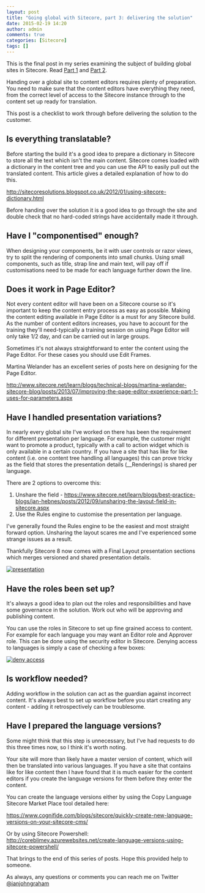 ```yaml
---
layout: post
title: "Going global with Sitecore, part 3: delivering the solution"
date: 2015-02-19 14:20
author: admin
comments: true
categories: [Sitecore]
tags: []
---
```

<span class="dropcap">T</span>his is the final post in my series examining the subject of building global sites in Sitecore. Read <a href="http://coreblimey.azurewebsites.net/going-global-with-sitecore-part-1-discovery/" title="Going global with Sitecore, part 1: discovery">Part 1</a> and <a href="http://coreblimey.azurewebsites.net/going-global-with-sitecore-part-2-customising-the-core/" title="Going global with Sitecore, part 2: customising the core">Part 2</a>.

Handing over a global site to content editors requires plenty of preparation. You need to make sure that the content editors have everything they need, from the correct level of access to the Sitecore instance through to the content set up ready for translation.

This post is a checklist to work through before delivering the solution to the customer.



## Is everything translatable?


Before starting the build it's a good idea to prepare a dictionary in Sitecore to store all the text which isn't the main content. Sitecore comes loaded with a dictionary in the content tree and you can use the API to easily pull out the translated content. This article gives a detailed explanation of how to do this.

<a title="Dictionary in Sitecore" href="http://sitecoresolutions.blogspot.co.uk/2012/01/using-sitecore-dictionary.html" target="_blank">http://sitecoresolutions.blogspot.co.uk/2012/01/using-sitecore-dictionary.html</a>

Before handing over the solution it is a good idea to go through the site and double check that no hard-coded strings have accidentally made it through.



## Have I "componentised" enough?


When designing your components, be it with user controls or razor views, try to split the rendering of components into small chunks. Using small components, such as title, strap line and main text, will pay off if customisations need to be made for each language further down the line.




## Does it work in Page Editor?


Not every content editor will have been on a Sitecore course so it's important to keep the content entry process as easy as possible. Making the content editing available in Page Editor is a must for any Sitecore build. As the number of content editors increases, you have to account for the training they'll need-typically a training session on using Page Editor will only take 1/2 day, and can be carried out in large groups.

Sometimes it's not always straightforward to enter the content using the Page Editor. For these cases you should use Edit Frames. 

Martina Welander has an excellent series of posts here on designing for the Page Editor.

<a href="http://www.sitecore.net/learn/blogs/technical-blogs/martina-welander-sitecore-blog/posts/2013/07/improving-the-page-editor-experience-part-1-uses-for-parameters.aspx" target="_blank">http://www.sitecore.net/learn/blogs/technical-blogs/martina-welander-sitecore-blog/posts/2013/07/improving-the-page-editor-experience-part-1-uses-for-parameters.aspx</a>



## Have I handled presentation variations?


In nearly every global site I've worked on there has been the requirement for different presentation per language. For example, the customer might want to promote a product, typically with a call to action widget which is only available in a certain country. If you have a site that has like for like content (i.e. one content tree handling all languages) this can prove tricky as the field that stores the presentation details (__Renderings) is shared per language.

There are 2 options to overcome this:

1. Unshare the field - <a href="https://www.sitecore.net/learn/blogs/best-practice-blogs/jan-hebnes/posts/2012/09/unsharing-the-layout-field-in-sitecore.aspx" title="Unsharing the layout field">https://www.sitecore.net/learn/blogs/best-practice-blogs/jan-hebnes/posts/2012/09/unsharing-the-layout-field-in-sitecore.aspx</a>
2. Use the Rules engine to customise the presentation per language.

I've generally found the Rules engine to be the easiest and most straight forward option. Unsharing the layout scares me and I've experienced some strange issues as a result.


Thankfully Sitecore 8 now comes with a Final Layout presentation sections which merges versioned and shared presentation details. 

<a href="http://coreblimey.azurewebsites.net/wp-content/uploads/2015/02/presentation.png">![presentation](http://coreblimey.azurewebsites.net/wp-content/uploads/2015/02/presentation.png)</a>




## Have the roles been set up?


It's always a good idea to plan out the roles and responsibilities and have some governance in the solution. Work out who will be approving and publishing content.

You can use the roles in Sitecore to set up fine grained access to content. For example for each language you may want an Editor role and Approver role. This can be done using the security editor in Sitecore. Denying access to languages is simply a case of checking a few boxes:

<a href="http://coreblimey.azurewebsites.net/wp-content/uploads/2014/08/deny-access.png">![deny access](http://coreblimey.azurewebsites.net/wp-content/uploads/2014/08/deny-access.png)</a>




## Is workflow needed?


Adding workflow in the solution can act as the guardian against incorrect content. It's always best to set up workflow before you start creating any content - adding it retrospectively can be troublesome.



## Have I prepared the language versions?


Some might think that this step is unnecessary, but I've had requests to do this three times now, so I think it's worth noting.

Your site will more than likely have a master version of content, which will then be translated into various languages. If you have a site that contains like for like content then I have found that it is much easier for the content editors if you create the language versions for them before they enter the content. 

You can create the language versions either by using the Copy Language Sitecore Market Place tool detailed here:

<a href="https://www.cognifide.com/blogs/sitecore/quickly-create-new-language-versions-on-your-sitecore-cms/" title="Create new Language versions" target="_blank">https://www.cognifide.com/blogs/sitecore/quickly-create-new-language-versions-on-your-sitecore-cms/</a>

Or by using Sitecore Powershell: <a href="http://coreblimey.azurewebsites.net/create-language-versions-using-sitecore-powershell/" title="Create Language Versions using Sitecore Powershell" target="_blank">http://coreblimey.azurewebsites.net/create-language-versions-using-sitecore-powershell/</a>

That brings to the end of this series of posts. Hope this provided help to someone.

As always, any questions or comments you can reach me on Twitter [@ianjohngraham](http://twitter.com/ianjohngraham)






